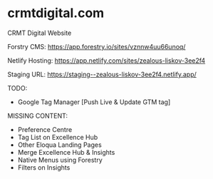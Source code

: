 # crmtdigital.com
CRMT Digital Website

Forstry CMS: https://app.forestry.io/sites/vznnw4uu66unoq/

Netlify Hosting: https://app.netlify.com/sites/zealous-liskov-3ee2f4

Staging URL: https://staging--zealous-liskov-3ee2f4.netlify.app/


TODO:
* Google Tag Manager [Push Live & Update GTM tag]

MISSING CONTENT:
* Preference Centre
* Tag List on Excellence Hub
* Other Eloqua Landing Pages
* Merge Excellence Hub & Insights
* Native Menus using Forestry
* Filters on Insights
